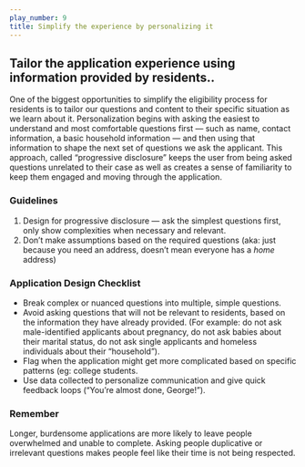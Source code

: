 ```yaml
---
play_number: 9
title: Simplify the experience by personalizing it
---
```


## Tailor the application experience using information provided by residents..

One of the biggest opportunities to simplify the eligibility process for residents is to tailor our questions  and content to their specific situation as we learn about it. Personalization begins with asking the easiest to understand and most comfortable questions first — such as name, contact information, a basic household information — and then using that information to shape the next set of questions we ask the applicant.  This approach, called “progressive disclosure” keeps the user from being asked questions unrelated to their case as well as creates a sense of familiarity to keep them engaged and moving through the application.

### Guidelines
1. Design for progressive disclosure — ask the simplest questions first, only show complexities when necessary and relevant.
2. Don’t make assumptions based on the required questions (aka: just because you need an address, doesn’t mean everyone has a *home* address)


### Application Design Checklist
- Break complex or nuanced questions into multiple, simple questions.
- Avoid asking questions that will not be relevant to residents, based on the information they have already provided. (For example: do not ask male-identified applicants about pregnancy, do not ask babies about their marital status, do not ask single applicants and homeless individuals about their “household”).
- Flag when the application might get more complicated based on specific patterns (eg: college students.
- Use data collected to personalize communication and give quick feedback loops (“You’re almost done, George!”).

### Remember
Longer, burdensome applications are more likely to leave people overwhelmed and unable to complete. Asking people duplicative or irrelevant questions makes people feel like their time is not being respected.
